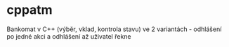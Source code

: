 # cppatm
Bankomat v C++ (výběr, vklad, kontrola stavu) ve 2 variantách - odhlášení po jedné akci a odhlášení až uživatel řekne
